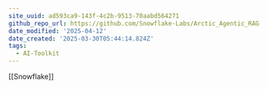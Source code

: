 ```yaml
---
site_uuid: ad593ca9-143f-4c2b-9513-70aabd564271
github_repo_url: https://github.com/Snowflake-Labs/Arctic_Agentic_RAG
date_modified: '2025-04-12'
date_created: '2025-03-30T05:44:14.824Z'
tags:
  - AI-Toolkit
---
```





























































[[Snowflake]]
